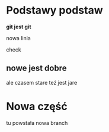 # Podstawy podstaw

**git jest git**

nowa linia

check


## nowe jest dobre

ale czasem stare teź jest jare

# Nowa część

tu powstała nowa branch